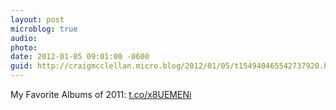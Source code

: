 ```yaml
---
layout: post
microblog: true
audio: 
photo: 
date: 2012-01-05 09:01:00 -0600
guid: http://craigmcclellan.micro.blog/2012/01/05/t154940465542737920.html
---
```

My Favorite Albums of 2011: [t.co/x8UEMENi](http://t.co/x8UEMENi)
